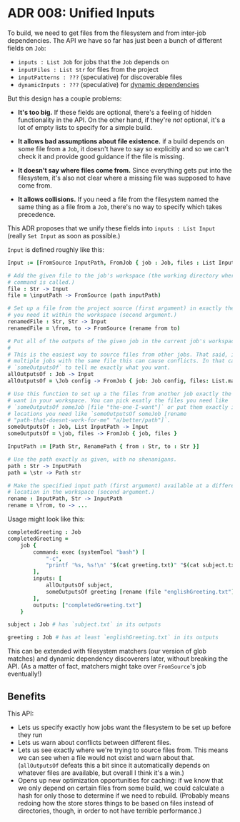 # ADR 008: Unified Inputs

To build, we need to get files from the filesystem and from inter-job dependencies.
The API we have so far has just been a bunch of different fields on `Job`:

- `inputs : List Job` for jobs that the `Job` depends on
- `inputFiles : List Str` for files from the project
- `inputPatterns : ???` (speculative) for discoverable files
- `dynamicInputs : ???` (speculative) for [dynamic dependencies](./005-dynamic-dependencies.md)

But this design has a couple problems:

- **It's too big.**
  If these fields are optional, there's a feeling of hidden functionality in the API.
  On the other hand, if they're *not* optional, it's a lot of empty lists to specify for a simple build.

- **It allows bad assumptions about file existence.**
  if a build depends on some file from a `Job`, it doesn't have to say so explicitly and so we can't check it and provide good guidance if the file is missing.

- **It doesn't say where files come from.**
  Since everything gets put into the filesystem, it's also not clear where a missing file was supposed to have come from.

- **It allows collisions.**
  If you need a file from the filesystem named the same thing as a file from a `Job`, there's no way to specify which takes precedence.

This ADR proposes that we unify these fields into `inputs : List Input` (really `Set Input` as soon as possible.)

`Input` is defined roughly like this:

```coffeescript
Input := [FromSource InputPath, FromJob { job : Job, files : List InputPath }]

# Add the given file to the job's workspace (the working directory where the
# command is called.)
file : Str -> Input
file = \inputPath -> FromSource (path inputPath)

# Set up a file from the project source (first argument) in exactly the location
# you need it within the workspace (second argument.)
renamedFile : Str, Str -> Input
renamedFile = \from, to -> FromSource (rename from to)

# Put all of the outputs of the given job in the current job's workspace.
#
# This is the easiest way to source files from other jobs. That said, if you have
# multiple jobs with the same file this can cause conflicts. In that case, use
# `someOutputsOf` to tell me exactly what you want.
allOutputsOf : Job -> Input
allOutputsOf = \Job config -> FromJob { job: Job config, files: List.map path job.outputs }

# Use this function to set up a the files from another job exactly the way you
# want in your workspace. You can pick exatly the files you need like
# `someOutputsOf someJob [file "the-one-I-want"]` or put them exactly in the
# locations you need like `someOutputsOf someJob [rename
# "path-that-doesnt-work-for-me" "a/better/path"]`.
someOutputsOf : Job, List InputPath -> Input
someOutputsOf = \job, files -> FromJob { job, files }

InputPath := [Path Str, RenamePath { from : Str, to : Str }]

# Use the path exactly as given, with no shenanigans.
path : Str -> InputPath
path = \str -> Path str

# Make the specified input path (first argument) available at a different
# location in the workspace (second argument.)
rename : InputPath, Str -> InputPath
rename = \from, to -> ...
```

Usage might look like this:

```coffeescript
completedGreeting : Job
completedGreeting =
    job {
        command: exec (systemTool "bash") [
            "-c",
            "printf '%s, %s!\n' "$(cat greeting.txt)" "$(cat subject.txt)" > completedGreeting.txt",
        ],
        inputs: [
            allOutputsOf subject,
            someOutputsOf greeting [rename (file "englishGreeting.txt") "greeting.txt"],
        ],
        outputs: ["completedGreeting.txt"]
    }

subject : Job # has `subject.txt` in its outputs

greeting : Job # has at least `englishGreeting.txt` in its outputs
```

This can be extended with filesystem matchers (our version of glob matches) and dynamic dependency discoverers later, without breaking the API.
(As a matter of fact, matchers might take over `FromSource`'s job eventually!)

## Benefits

This API:

- Lets us specify exactly how jobs want the filesystem to be set up before they run
- Lets us warn about conflicts between different files.
- Lets us see exactly where we're trying to source files from.
  This means we can see when a file would not exist and warn about that.
  (`allOutputsOf` defeats this a bit since it automatically depends on whatever files are available, but overall I think it's a win.)
- Opens up new optimization opportunities for caching: if we know that we only depend on certain files from some build, we could calculate a hash for only those to determine if we need to rebuild.
  (Probably means redoing how the store stores things to be based on files instead of directories, though, in order to not have terrible performance.)
